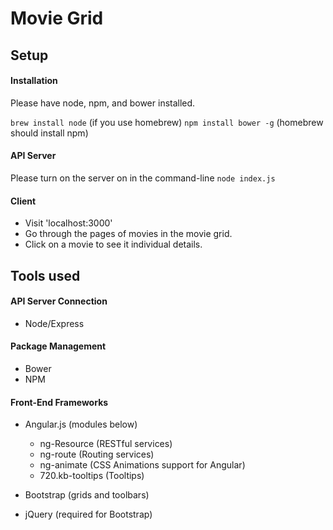 Movie Grid
============

## Setup

#### Installation
Please have node, npm, and bower installed.

`brew install node` (if you use homebrew)
`npm install bower -g` (homebrew should install npm)

#### API Server
Please turn on the server on in the command-line
`node index.js`

#### Client
- Visit 'localhost:3000'
- Go through the pages of movies in the movie grid.
- Click on a movie to see it individual details.  

## Tools used

#### API Server Connection
- Node/Express

#### Package Management
- Bower
- NPM

#### Front-End Frameworks
- Angular.js (modules below)
	- ng-Resource (RESTful services)
	- ng-route (Routing services)
	- ng-animate (CSS Animations support for Angular)
	- 720.kb-tooltips (Tooltips)

- Bootstrap (grids and toolbars)

- jQuery (required for Bootstrap)
